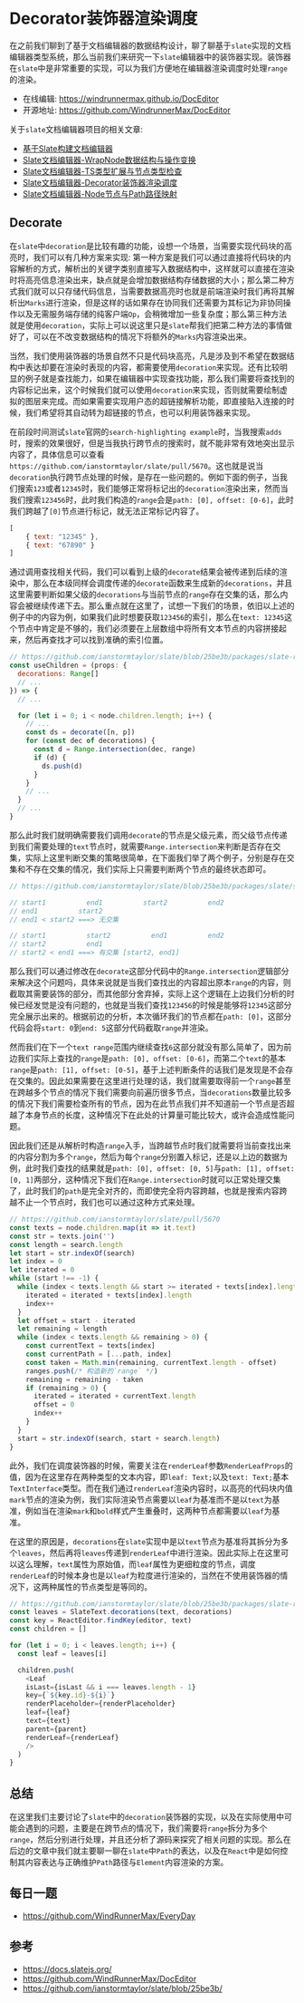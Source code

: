 # Decorator装饰器渲染调度
在之前我们聊到了基于文档编辑器的数据结构设计，聊了聊基于`slate`实现的文档编辑器类型系统，那么当前我们来研究一下`slate`编辑器中的装饰器实现。装饰器在`slate`中是非常重要的实现，可以为我们方便地在编辑器渲染调度时处理`range`的渲染。

* 在线编辑: <https://windrunnermax.github.io/DocEditor>
* 开源地址: <https://github.com/WindrunnerMax/DocEditor>

关于`slate`文档编辑器项目的相关文章:

* [基于Slate构建文档编辑器](./基于slate构建文档编辑器.md)
* [Slate文档编辑器-WrapNode数据结构与操作变换](./WrapNode数据结构与操作变换.md)
* [Slate文档编辑器-TS类型扩展与节点类型检查](./TS类型扩展与节点类型检查.md)
* [Slate文档编辑器-Decorator装饰器渲染调度](./Decorator装饰器渲染调度.md)
* [Slate文档编辑器-Node节点与Path路径映射](./Node节点与Path路径映射.md)

## Decorate
在`slate`中`decoration`是比较有趣的功能，设想一个场景，当需要实现代码块的高亮时，我们可以有几种方案来实现: 第一种方案是我们可以通过直接将代码块的内容解析的方式，解析出的关键字类别直接写入数据结构中，这样就可以直接在渲染时将高亮信息渲染出来，缺点就是会增加数据结构存储数据的大小；那么第二种方式我们就可以只存储代码信息，当需要数据高亮时也就是前端渲染时我们再将其解析出`Marks`进行渲染，但是这样的话如果存在协同我们还需要为其标记为非协同操作以及无需服务端存储的纯客户端`Op`，会稍微增加一些复杂度；那么第三种方法就是使用`decoration`，实际上可以说这里只是`slate`帮我们把第二种方法的事情做好了，可以在不改变数据结构的情况下将额外的`Marks`内容渲染出来。

当然，我们使用装饰器的场景自然不只是代码块高亮，凡是涉及到不希望在数据结构中表达却要在渲染时表现的内容，都需要使用`decoration`来实现。还有比较明显的例子就是查找能力，如果在编辑器中实现查找功能，那么我们需要将查找到的内容标记出来，这个时候我们就可以使用`decoration`来实现，否则就需要绘制虚拟的图层来完成。而如果需要实现用户态的超链接解析功能，即直接贴入连接的时候，我们希望将其自动转为超链接的节点，也可以利用装饰器来实现。

在前段时间测试`slate`官网的`search-highlighting example`时，当我搜索`adds`时，搜索的效果很好，但是当我执行跨节点的搜索时，就不能非常有效地突出显示内容了，具体信息可以查看`https://github.com/ianstormtaylor/slate/pull/5670`。这也就是说当`decoration`执行跨节点处理的时候，是存在一些问题的。例如下面的例子，当我们搜索`123`或者`12345`时，我们能够正常将标记出的`decoration`渲染出来，然而当我们搜索`123456`时，此时我们构造的`range`会是`path: [0], offset: [0-6]`，此时我们跨越了`[0]`节点进行标记，就无法正常标记内容了。

```js
[
    { text: "12345" },
    { text: "67890" }
]
```

通过调用查找相关代码，我们可以看到上级的`decorate`结果会被传递到后续的渲染中，那么在本级同样会调度传递的`decorate`函数来生成新的`decorations`，并且这里需要判断如果父级的`decorations`与当前节点的`range`存在交集的话，那么内容会被继续传递下去。那么重点就在这里了，试想一下我们的场景，依旧以上述的例子中的内容为例，如果我们此时想要获取`123456`的索引，那么在`text: 12345`这个节点中肯定是不够的，我们必须要在上层数组中将所有文本节点的内容拼接起来，然后再查找才可以找到准确的索引位置。

```js
// https://github.com/ianstormtaylor/slate/blob/25be3b/packages/slate-react/src/hooks/use-children.tsx#L21
const useChildren = (props: {
  decorations: Range[]
  // ...
}) => {
  // ...

  for (let i = 0; i < node.children.length; i++) {
    // ...
    const ds = decorate([n, p])
    for (const dec of decorations) {
      const d = Range.intersection(dec, range)
      if (d) {
        ds.push(d)
      }
    }
    // ...
  }
  // ...
}
```

那么此时我们就明确需要我们调用`decorate`的节点是父级元素，而父级节点传递到我们需要处理的`text`节点时，就需要`Range.intersection`来判断是否存在交集，实际上这里判断交集的策略很简单，在下面我们举了两个例子，分别是存在交集和不存在交集的情况，我们实际上只需要判断两个节点的最终状态即可。

```js
// https://github.com/ianstormtaylor/slate/blob/25be3b/packages/slate/src/interfaces/range.ts#L118

// start1          end1          start2          end2
// end1          start2
// end1 < start2 ===> 无交集

// start1          start2          end1          end2
// start2          end1
// start2 < end1 ===> 有交集 [start2, end1]
```

那么我们可以通过修改在`decorate`这部分代码中的`Range.intersection`逻辑部分来解决这个问题吗，具体来说就是当我们查找出的内容超出原本`range`的内容，则截取其需要装饰的部分，而其他部分舍弃掉，实际上这个逻辑在上边我们分析的时候已经发觉是没有问题的，也就是当我们查找`123456`的时候是能够将`12345`这部分完全展示出来的。根据前边的分析，本次循环我们的节点都在`path: [0]`，这部分代码会将`start: 0`到`end: 5`这部分代码截取`range`并渲染。

然而我们在下一个`text range`范围内继续查找`6`这部分就没有那么简单了，因为前边我们实际上查找的`range`是`path: [0], offset: [0-6]`，而第二个`text`的基本`range`是`path: [1], offset: [0-5]`，基于上述判断条件的话我们是发现是不会存在交集的。因此如果需要在这里进行处理的话，我们就需要取得前一个`range`甚至在跨越多个节点的情况下我们需要向前遍历很多节点，当`decorations`数量比较多的情况下我们需要检查所有的节点，因为在此节点我们并不知道前一个节点是否超越了本身节点的长度，这种情况下在此处的计算量可能比较大，或许会造成性能问题。

因此我们还是从解析时构造`range`入手，当跨越节点时我们就需要将当前查找出来的内容分割为多个`range`，然后为每个`range`分别置入标记，还是以上边的数据为例，此时我们查找的结果就是`path: [0], offset: [0, 5]`与`path: [1], offset: [0, 1]`两部分，这种情况下我们在`Range.intersection`时就可以正常处理交集了，此时我们的`path`是完全对齐的，而即使完全将内容跨越，也就是搜索内容跨越不止一个节点时，我们也可以通过这种方式来处理。


```js
// https://github.com/ianstormtaylor/slate/pull/5670
const texts = node.children.map(it => it.text)
const str = texts.join('')
const length = search.length
let start = str.indexOf(search)
let index = 0
let iterated = 0
while (start !== -1) {
  while (index < texts.length && start >= iterated + texts[index].length) {
    iterated = iterated + texts[index].length
    index++
  }
  let offset = start - iterated
  let remaining = length
  while (index < texts.length && remaining > 0) {
    const currentText = texts[index]
    const currentPath = [...path, index]
    const taken = Math.min(remaining, currentText.length - offset)
    ranges.push(/* 构造新的`range` */)
    remaining = remaining - taken
    if (remaining > 0) {
      iterated = iterated + currentText.length
      offset = 0
      index++
    }
  }
  start = str.indexOf(search, start + search.length)
}
```

此外，我们在调度装饰器的时候，需要关注在`renderLeaf`参数`RenderLeafProps`的值，因为在这里存在两种类型的文本内容，即`leaf: Text;`以及`text: Text;`基本`TextInterface`类型。而在我们通过`renderLeaf`渲染内容时，以高亮的代码块内值`mark`节点的渲染为例，我们实际渲染节点需要以`leaf`为基准而不是以`text`为基准，例如当在渲染`mark`和`bold`样式产生重叠时，这两种节点都需要以`leaf`为基准。

在这里的原因是，`decorations`在`slate`实现中是以`text`节点为基准将其拆分为多个`leaves`，然后再将`leaves`传递到`renderLeaf`中进行渲染。因此实际上在这里可以这么理解，`text`属性为原始值，而`leaf`属性为更细粒度的节点，调度`renderLeaf`的时候本身也是以`leaf`为粒度进行渲染的，当然在不使用装饰器的情况下，这两种属性的节点类型是等同的。

```js
// https://github.com/ianstormtaylor/slate/blob/25be3b/packages/slate-react/src/components/text.tsx#L39
const leaves = SlateText.decorations(text, decorations)
const key = ReactEditor.findKey(editor, text)
const children = []

for (let i = 0; i < leaves.length; i++) {
  const leaf = leaves[i]

  children.push(
    <Leaf
    isLast={isLast && i === leaves.length - 1}
    key={`${key.id}-${i}`}
    renderPlaceholder={renderPlaceholder}
    leaf={leaf}
    text={text}
    parent={parent}
    renderLeaf={renderLeaf}
    />
  )
}
```

## 总结
在这里我们主要讨论了`slate`中的`decoration`装饰器的实现，以及在实际使用中可能会遇到的问题，主要是在跨节点的情况下，我们需要将`range`拆分为多个`range`，然后分别进行处理，并且还分析了源码来探究了相关问题的实现。那么在后边的文章中我们就主要聊一聊在`slate`中`Path`的表达，以及在`React`中是如何控制其内容表达与正确维护`Path`路径与`Element`内容渲染的方案。

## 每日一题

- <https://github.com/WindRunnerMax/EveryDay>

## 参考

- <https://docs.slatejs.org/>
- <https://github.com/WindRunnerMax/DocEditor>
- <https://github.com/ianstormtaylor/slate/blob/25be3b/>

